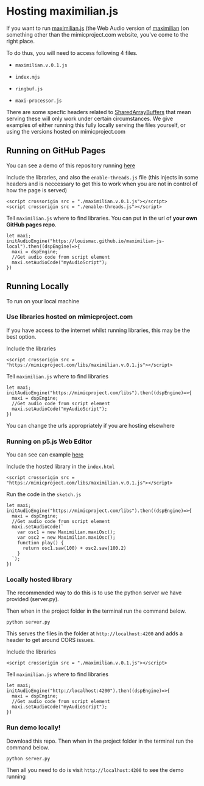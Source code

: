 # Hosting maximilian.js 

If you want to run [maximilian.js](https://mimicproject.com/guides/maximJS) (the Web Audio version of [maximilian](https://github.com/micknoise/Maximilian) )on something other than the mimicproject.com website, you've come to the right place.

To do thus, you will need to access following 4 files.

* ``maximilian.v.0.1.js``

* ``index.mjs``

* ``ringbuf.js``

* ``maxi-processor.js``

There are some specfic headers related to [SharedArrayBuffers](https://developer.mozilla.org/en-US/docs/Web/JavaScript/Reference/Global_Objects/SharedArrayBuffer#security_requirements) that mean serving these will only work under certain circumstances. We give examples of either running this fully locally serving the files yourself, or using the versions hosted on mimicproject.com

## Running on GitHub Pages

You can see a demo of this repository running [here](https://louismac.github.io/maximilian-js-local/)

Include the libraries, and also the ``enable-threads.js`` file (this injects in some headers and is neccessary to get this to work when you are not in control of how the page is served)

```
<script crossorigin src = "./maximilian.v.0.1.js"></script>
<script crossorigin src = "./enable-threads.js"></script>
```

Tell ``maximilian.js`` where to find libraries. You can put in the url of **your own GitHub pages repo**.

```
let maxi;
initAudioEngine("https://louismac.github.io/maximilian-js-local").then((dspEngine)=>{
  maxi = dspEngine;
  //Get audio code from script element
  maxi.setAudioCode("myAudioScript");
})
```

## Running Locally

To run on your local machine 

### Use libraries hosted on mimicproject.com

If you have access to the internet whilst running libraries, this may be the best option.

Include the libraries

``<script crossorigin src = "https://mimicproject.com/libs/maximilian.v.0.1.js"></script>``

Tell ``maximilian.js`` where to find libraries

```
let maxi;
initAudioEngine("https://mimicproject.com/libs").then((dspEngine)=>{
  maxi = dspEngine;
  //Get audio code from script element
  maxi.setAudioCode("myAudioScript");
})
```

You can change the urls appropriately if you are hosting elsewhere

### Running on p5.js Web Editor 

You can see can example [here](https://editor.p5js.org/Louismac/sketches/odTpTQuv1)

Include the hosted library in the ``index.html``

```
<script crossorigin src = "https://mimicproject.com/libs/maximilian.v.0.1.js"></script>
```

Run the code in the ``sketch.js``

```
let maxi;
initAudioEngine("https://mimicproject.com/libs").then((dspEngine)=>{
  maxi = dspEngine;
  //Get audio code from script element
  maxi.setAudioCode(`
    var osc1 = new Maximilian.maxiOsc();
    var osc2 = new Maximilian.maxiOsc();
    function play() {
      return osc1.saw(100) + osc2.saw(100.2)
    }
  `);
})
```

### Locally hosted library

The recommended way to do this is to use the python server we have provided (server.py).

Then when in the project folder in the terminal run the command below.

``python server.py``

This serves the files in the folder at ``http://localhost:4200`` and adds a header to get around CORS issues.

Include the libraries

``<script crossorigin src = "./maximilian.v.0.1.js"></script>``

Tell ``maximilian.js`` where to find libraries

```
let maxi;
initAudioEngine("http://localhost:4200").then((dspEngine)=>{
  maxi = dspEngine;
  //Get audio code from script element
  maxi.setAudioCode("myAudioScript");
})
```

### Run demo locally!

Download this repo. Then when in the project folder in the terminal run the command below.

``python server.py``

Then all you need to do is visit ``http://localhost:4200`` to see the demo running
